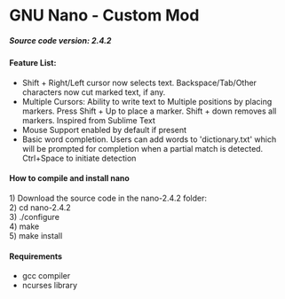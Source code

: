 # GNU Nano - Custom Mod
##### Source code version: 2.4.2
#### Feature List:
- Shift + Right/Left cursor now selects text. Backspace/Tab/Other characters now cut marked text, if any.
- Multiple Cursors: Ability to write text to Multiple positions by placing markers. Press Shift + Up to place a marker. Shift + down removes all markers. Inspired from Sublime Text
- Mouse Support enabled by default if present
- Basic word completion. Users can add words to 'dictionary.txt' which will be prompted for completion when a partial match is detected. Ctrl+Space to initiate detection

#### How to compile and install nano

1\) Download the source code in the nano-2.4.2 folder:  
2\) cd nano-2.4.2  
3\) ./configure  
4\) make  
5\) make install  

#### Requirements
- gcc compiler
- ncurses library
